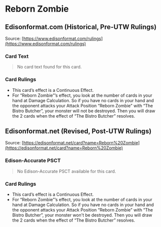 # Reborn Zombie

## Edisonformat.com (Historical, Pre-UTW Rulings)

Source: [https://www.edisonformat.com/rulings](https://www.edisonformat.com/rulings)

### Card Text

> No card text found for this card.

### Card Rulings

*   This card’s effect is a Continuous Effect.
*   For “Reborn Zombie”’s effect, you look at the number of cards in your hand at Damage Calculation. So if you have no cards in your hand and the opponent attacks your Attack Position “Reborn Zombie” with “The Bistro Butcher”, your monster will not be destroyed. Then you will draw the 2 cards when the effect of “The Bistro Butcher” resolves.

## Edisonformat.net (Revised, Post-UTW Rulings)

Source: [https://edisonformat.net/card?name=Reborn%20Zombie](https://edisonformat.net/card?name=Reborn%20Zombie)

### Edison-Accurate PSCT

> No Edison-Accurate PSCT available for this card.

### Card Rulings

*   This card’s effect is a Continuous Effect.
*   For “Reborn Zombie”’s effect, you look at the number of cards in your hand at Damage Calculation. So if you have no cards in your hand and the opponent attacks your Attack Position “Reborn Zombie” with “The Bistro Butcher”, your monster won't be destroyed. Then you will draw the 2 cards when the effect of “The Bistro Butcher” resolves.
            